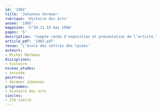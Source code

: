 ```yaml
---
id: '1902'
title: 'Johannes Vermeer'
rubrique: 'Histoire des arts'
annee: '1995'
magazine: 'n°10-11 15 mai 1996'
pages: '5'
description: 'Compte rendu d’exposition et présentation de l’artiste.'
article_pdf: '1902.pdf'
revue: 'L’école des lettres des lycées'
auteurs:
- Michel Marbeau
disciplines:
- histoire
niveau_etudes:
- seconde
peintres:
- Vermeer Johannes
programmes:
- histoire des arts
siecles:
- 17e siècle
---
```

